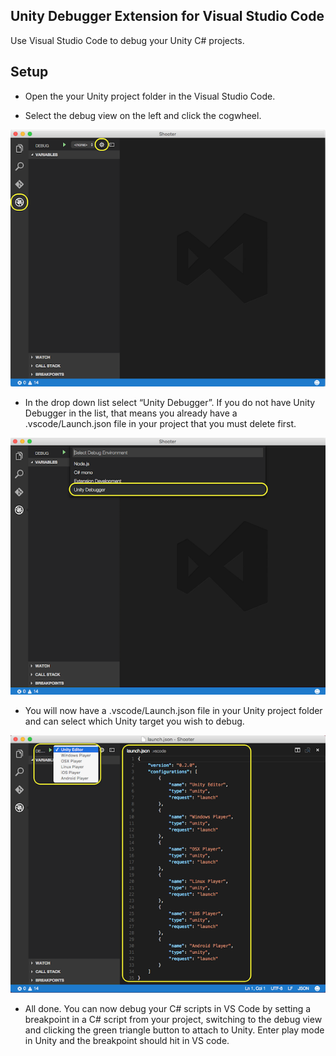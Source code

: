## Unity Debugger Extension for Visual Studio Code

Use Visual Studio Code to debug your Unity C# projects.

## Setup

- Open the your Unity project folder in the Visual Studio Code.

- Select the debug view on the left and click the cogwheel.

![Debug View](Screenshots/vscode-debug-view.png)

- In the drop down list select “Unity Debugger”. If you do not have Unity Debugger in the list, that means you already have a .vscode/Launch.json file in your project that you must delete first.

![Debugger List](Screenshots/vscode-debugger-list.png)

- You will now have a .vscode/Launch.json file in your Unity project folder and can select which Unity target you wish to debug.

![Debugger List](Screenshots/vscode-debugger-unity.png)

- All done. You can now debug your C# scripts in VS Code by setting a breakpoint in a C# script from your project, switching to the debug view and clicking the green triangle button to attach to Unity. Enter play mode in Unity and the breakpoint should hit in VS code.
